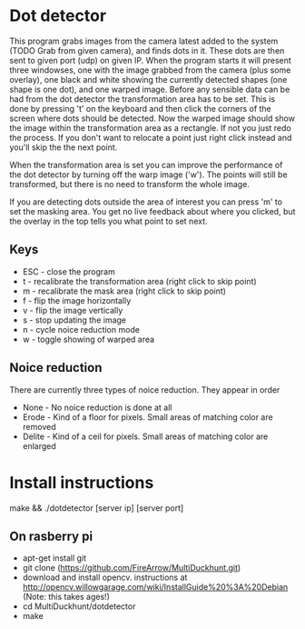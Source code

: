 Dot detector
============

This program grabs images from the camera latest added to the system (TODO Grab from given camera),
and finds dots in it. These dots are then sent to given port (udp) on given IP. 
When the program starts it will present three windowses, one with the image grabbed from the camera (plus some overlay),
one black and white showing the currently detected shapes (one shape is one dot), and one warped image.
Before any sensible data can be had from the dot detector the transformation area has to be set. This is done by pressing 't'
on the keyboard and then click the corners of the screen where dots should be detected. Now the warped image should show the
image within the transformation area as a rectangle. If not you just redo the process. If you don't want to relocate a point
just right click instead and you'll skip the the next point.

When the transformation area is set you can improve the performance of the dot detector by turning off the warp image ('w'). 
The points will still be transformed, but there is no need to transform the whole image.

If you are detecting dots outside the area of interest you can press 'm' to set the masking area. You get no live feedback
about where you clicked, but the overlay in the top tells you what point to set next.

Keys
-----
* ESC - close the program
* t - recalibrate the transformation area (right click to skip point)
* m - recalibrate the mask area (right click to skip point)
* f - flip the image horizontally
* v - flip the image vertically
* s - stop updating the image
* n - cycle noice reduction mode
* w - toggle showing of warped area

Noice reduction
---------------

There are currently three types of noice reduction. They appear in order
* None - No noice reduction is done at all
* Erode - Kind of a floor for pixels. Small areas of matching color are removed
* Delite - Kind of a ceil for pixels. Small areas of matching color are enlarged


Install instructions
====================
make && ./dotdetector [server ip] [server port]

On rasberry pi
-------------

* apt-get install git
* git clone (https://github.com/FireArrow/MultiDuckhunt.git)
* download and install opencv. instructions at http://opencv.willowgarage.com/wiki/InstallGuide%20%3A%20Debian (Note: this takes ages!)
* cd MultiDuckhunt/dotdetector
* make

